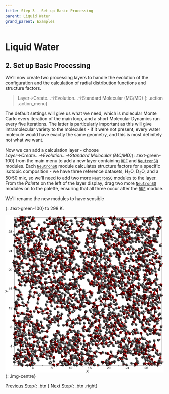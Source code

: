 ```yaml
---
title: Step 3 - Set up Basic Processing
parent: Liquid Water
grand_parent: Examples
---
```

# Liquid Water

## 2. Set up Basic Processing

We'll now create two processing layers to handle the evolution of the configuration and the calculation of radial distribution functions and structure factors.

> Layer→Create...→Evolution...→Standard Molecular (MC/MD)
{: .action .action_menu}

The default settings will give us what we need, which is molecular Monte Carlo every iteration of the main loop, and a short Molecular Dynamics run every five iterations. The latter is particularly important as this will give intramolecular variety to the molecules - if it were not present, every water molecule would have exactly the same geometry, and this is most definitely not what we want.

Now we can add a calculation layer - choose _Layer→Create...→Evolution...→Standard Molecular (MC/MD)_{: .text-green-100} from the main menu to add a new layer containing [`RDF`](/modules/rdf) and [`NeutronSQ`](/modules/neutronsq) modules. Each [`NeutronSQ`](/modules/neutronsq) module calculates structure factors for a specific isotopic composition - we have three reference datasets, H<sub>2</sub>O, D<sub>2</sub>O, and a 50:50 mix, so we'll need to add two more [`NeutronSQ`](/modules/neutronsq) modules to the layer. From the _Palette_ on the left of the layer display, drag two more [`NeutronSQ`](/modules/neutronsq) modules on to the palette, ensuring that all three occur after the [`RDF`](/modules/rdf) module.

We'll rename the new modules to have sensible

{: .text-green-100} to 298 K.

![Water box](waterbox.png){: .img-centre}

[Previous Step](step2.md){: .btn }   [Next Step](step4.md){: .btn .right}
